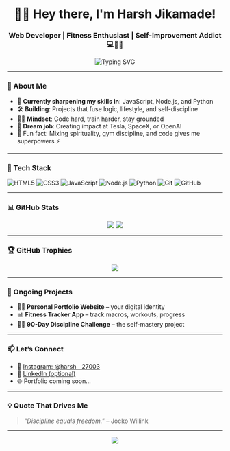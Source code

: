 <h1 align="center">🙋‍♂️ Hey there, I'm Harsh Jikamade!</h1>
<h3 align="center">Web Developer | Fitness Enthusiast | Self-Improvement Addict 💻💪🧠</h3>

<p align="center">
  <img src="https://readme-typing-svg.herokuapp.com?font=Fira+Code&size=20&pause=1000&color=00F78C&center=true&vCenter=true&width=435&lines=Learning+by+building...;JavaScript+%7C+Node.js+%7C+Python;Fuelled+by+discipline+%F0%9F%94%A5;Combining+code+%2B+fitness+%3D+power" alt="Typing SVG" />
</p>

---

### 🧠 About Me

- 🚀 **Currently sharpening my skills in**: JavaScript, Node.js, and Python  
- 🛠️ **Building**: Projects that fuse logic, lifestyle, and self-discipline  
- 🧘‍♂️ **Mindset**: Code hard, train harder, stay grounded  
- 🎯 **Dream job**: Creating impact at Tesla, SpaceX, or OpenAI  
- 🌱 Fun fact: Mixing spirituality, gym discipline, and code gives me superpowers ⚡

---

### 🧰 Tech Stack

![HTML5](https://img.shields.io/badge/html5-%23E34F26.svg?&style=for-the-badge&logo=html5&logoColor=white)
![CSS3](https://img.shields.io/badge/css3-%231572B6.svg?&style=for-the-badge&logo=css3&logoColor=white)
![JavaScript](https://img.shields.io/badge/javascript-%23F7DF1E.svg?&style=for-the-badge&logo=javascript&logoColor=black)
![Node.js](https://img.shields.io/badge/node.js-%2343853D.svg?&style=for-the-badge&logo=node.js&logoColor=white)
![Python](https://img.shields.io/badge/python-%233776AB.svg?&style=for-the-badge&logo=python&logoColor=white)
![Git](https://img.shields.io/badge/git-%23F05033.svg?&style=for-the-badge&logo=git&logoColor=white)
![GitHub](https://img.shields.io/badge/github-%23121011.svg?&style=for-the-badge&logo=github&logoColor=white)

---

### 📊 GitHub Stats

<p align="center">
  <img src="https://github-readme-stats.vercel.app/api?username=HarshJikamade&show_icons=true&theme=tokyonight&count_private=true&hide_border=true" />
  <img src="https://github-readme-stats.vercel.app/api/top-langs/?username=HarshJikamade&layout=compact&theme=tokyonight&hide_border=true" />
</p>

---

### 🏆 GitHub Trophies

<p align="center">
  <img src="https://github-profile-trophy.vercel.app/?username=HarshJikamade&theme=radical&row=1&margin-w=10" />
</p>

---

### 🚧 Ongoing Projects

- 🧑‍💻 **Personal Portfolio Website** – your digital identity
- 📊 **Fitness Tracker App** – track macros, workouts, progress
- 🧘‍♂️ **90-Day Discipline Challenge** – the self-mastery project

---

### 📫 Let’s Connect

- 📸 [Instagram: @harsh__27003](https://instagram.com/harsh__27003)
- 💼 [LinkedIn (optional)](https://linkedin.com)
- 🌐 Portfolio coming soon...

---

### 💡 Quote That Drives Me
> _"Discipline equals freedom."_ – Jocko Willink

---

<p align="center">
  <img src="https://capsule-render.vercel.app/api?type=waving&color=gradient&height=100&section=footer"/>
</p>
